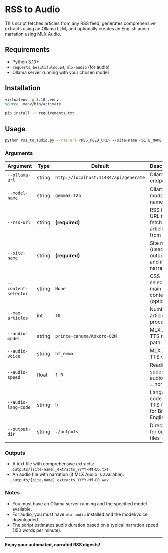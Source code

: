 # RSS to Audio

This script fetches articles from any RSS feed, generates comprehensive extracts using an Ollama LLM, and optionally creates an English audio narration using MLX Audio.

## Requirements

- Python 3.10+
- `requests`, `beautifulsoup4`, `mlx-audio` (for audio)
- Ollama server running with your chosen model

## Installation

```bash
virtualenv -p 3.10 .venv
source .venv/bin/activate

pip install -r requirements.txt
```

## Usage

```bash
python rss_to_audio.py --rss-url <RSS_FEED_URL> --site-name <SITE_NAME> [options]
```

### Arguments

| Argument             | Type    | Default                               | Description                                                        |
|----------------------|---------|---------------------------------------|--------------------------------------------------------------------|
| `--ollama-url`       | string  | `http://localhost:11434/api/generate` | Ollama API endpoint                                                |
| `--model-name`       | string  | `gemma3:12b`                          | Ollama model name                                                  |
| `--rss-url`          | string  | **(required)**                        | RSS feed URL to fetch articles from                                |
| `--site-name`        | string  | **(required)**                        | Site name (used in output files and intro narration)               |
| `--content-selector` | string  | `None`                                | CSS selector for main article content (optional)                   |
| `--max-articles`     | int     | `10`                                  | Number of articles to process                                      |
| `--audio-model`      | string  | `prince-canuma/Kokoro-82M`            | MLX Audio TTS model path                                           |
| `--audio-voice`      | string  | `bf_emma`                             | MLX Audio TTS voice                                                |
| `--audio-speed`      | float   | `1.0`                                 | Reading speed for audio (1.0 = normal)                             |
| `--audio-lang-code`  | string  | `b`                                   | Language code for TTS (e.g., `b` for British English)              |
| `--output-dir`       | string  | `./outputs`                           | Directory for output files                                         |

### Outputs

- A text file with comprehensive extracts:  
  `outputs/[site-name]_extracts_YYYY-MM-DD.txt`
- An audio file with narration (if MLX Audio is available):  
  `outputs/[site-name]_extracts_YYYY-MM-DD.wav`

### Notes

- You must have an Ollama server running and the specified model available.
- For audio, you must have `mlx-audio` installed and the model/voice downloaded.
- The script estimates audio duration based on a typical narration speed (150 words per minute).

---

**Enjoy your automated, narrated RSS digests!**
